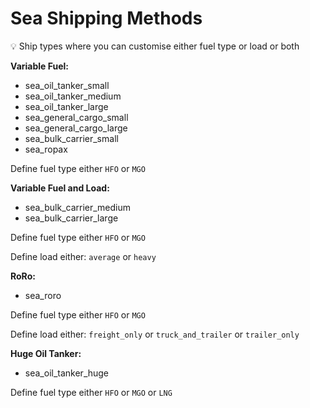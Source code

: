 # Sea Shipping Methods

<aside>
💡 Ship types where you can customise either fuel type or load or both

</aside>

**Variable Fuel:**

- sea_oil_tanker_small
- sea_oil_tanker_medium
- sea_oil_tanker_large
- sea_general_cargo_small
- sea_general_cargo_large
- sea_bulk_carrier_small
- sea_ropax

Define fuel type either `HFO` or `MGO`

**Variable Fuel and Load:**

- sea_bulk_carrier_medium
- sea_bulk_carrier_large

Define fuel type either `HFO` or `MGO`

Define load either: `average` or `heavy`

**RoRo:**

- sea_roro

Define fuel type either `HFO` or `MGO`

Define load either: `freight_only` or `truck_and_trailer` or `trailer_only`

**Huge Oil Tanker:**

- sea_oil_tanker_huge

Define fuel type either `HFO` or `MGO` or `LNG`